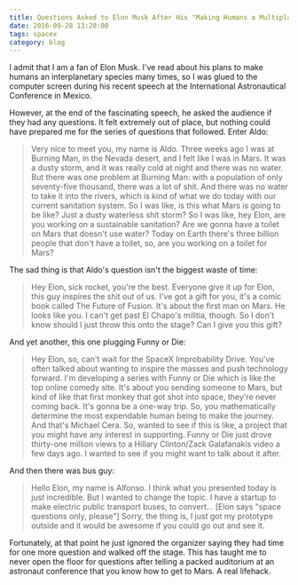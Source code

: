 ```yaml
---
title: Questions Asked to Elon Musk After His "Making Humans a Multiplanetary Species" Speech
date: 2016-09-28 13:20:00
tags: spacex
category: blog
---
```



I admit that I am a fan of Elon Musk. I've read about his plans to make humans an interplanetary species many times, so I was glued to the computer screen during his recent speech at the International Astronautical Conference in Mexico.

However, at the end of the fascinating speech, he asked the audience if they had any questions. It felt extremely out of place, but nothing could have prepared me for the series of questions that followed. Enter Aldo:

> Very nice to meet you, my name is Aldo. Three weeks ago I was at Burning Man, in the Nevada desert, and I felt like I was in Mars. It was a dusty storm, and it was really cold at night and there was no water. But there was one problem at Burning Man: with a population of only seventy-five thousand, there was a lot of shit. And there was no water to take it into the rivers, which is kind of what we do today with our current sanitation system. So I was like, is this what Mars is going to be like? Just a dusty waterless shit storm? So I was like, hey Elon, are you working on a sustainable sanitation? Are we gonna have a toilet on Mars that doesn't use water? Today on Earth there's three billion people that don't have a toilet, so, are you working on a toilet for Mars?

The sad thing is that Aldo's question isn't the biggest waste of time:

> Hey Elon, sick rocket, you're the best. Everyone give it up for Elon, this guy inspires the shit out of us. I've got a gift for you, it's a comic book called The Future of Fusion. It's about the first man on Mars. He looks like you. I can't get past El Chapo's militia, though. So I don't know should I just throw this onto the stage? Can I give you this gift?

And yet another, this one plugging Funny or Die:

> Hey Elon, so, can't wait for the SpaceX Improbability Drive. You've often talked about wanting to inspire the masses and push technology forward. I'm developing a series with Funny or Die which is like the top online comedy site. It's about you sending someone to Mars, but kind of like that first monkey that got shot into space, they're never coming back. It's gonna be a one-way trip. So, you mathematically determine the most expendable human being to make the journey. And that's Michael Cera. So, wanted to see if this is like, a project that you might have any interest in supporting. Funny or Die just drove thirty-one million views to a Hillary Clinton/Zack Galafanakis video a few days ago. I wanted to see if you might want to talk about it after.

And then there was bus guy:

> Hello Elon, my name is Alfonso. I think what you presented today is just incredible. But I wanted to change the topic. I have a startup to make electric public transport buses, to convert...
> [Elon says "space questions only, please"]
> Sorry, the thing is, I just got my prototype outside and it would be awesome if you could go out and see it.

Fortunately, at that point he just ignored the organizer saying they had time for one more question and walked off the stage. This has taught me to never open the floor for questions after telling a packed auditorium at an astronaut conference that you know how to get to Mars. A real lifehack.
